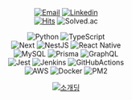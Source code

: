 <div align="center">

[![Email](https://img.shields.io/badge/gwansikk@icloud.com-3693F3?style=flat&logo=icloud&logoColor=white)](mailto:Seorit@icloud.com)
[![Linkedin](https://img.shields.io/badge/GwanSik%20Kim-0A66C2?style=flat&logo=Linkedin&logoColor=white)](https://www.linkedin.com/in/gwansikk/)  
[![Hits](https://hits.seeyoufarm.com/api/count/incr/badge.svg?url=https%3A%2F%2Fgithub.com%2Fgwansikk&count_bg=%2379C83D&title_bg=%23555555&icon=github.svg&icon_color=%23E7E7E7&title=hits&edge_flat=false)](https://hits.seeyoufarm.com)
![Solved.ac](http://mazassumnida.wtf/api/mini/generate_badge?boj=seorit)

<!-- ![Rust](https://img.shields.io/badge/Rust-000000?style=flat&logo=Rust&logoColor=white) -->
![Python](https://img.shields.io/badge/Python-3776AB?&logo=Python&logoColor=white)
![TypeScript](https://img.shields.io/badge/TypeScript-3178C6?style=flat&logo=TypeScript&logoColor=white)  
![Next](https://img.shields.io/badge/Next.js-000000?style=flat&logo=Next.js)
![NestJS](https://img.shields.io/badge/NestJS-E0234E?style=flat&logo=NestJS)
![React Native](https://img.shields.io/badge/React%20Native-61DAFB?style=flat&logo=React&logoColor=white)  
![MySQL](https://img.shields.io/badge/MySQL-4479A1?style=flat&logo=MySQL&logoColor=white)
![Prisma](https://img.shields.io/badge/Prisma-2D3748?style=flat&logo=Prisma)
![GraphQL](https://img.shields.io/badge/GraphQL-E10098?style=flat&logo=GraphQL)  
![Jest](https://img.shields.io/badge/Jest-C21325?style=flat&logo=Jest)
![Jenkins](https://img.shields.io/badge/Jenkins-D24939?style=flat&logo=Jenkins&logoColor=white)
![GitHubActions](https://img.shields.io/badge/GitHub%20Actions-2088FF?style=flat&logo=GitHubActions&logoColor=white)  
![AWS](https://img.shields.io/badge/Amazon%20Web%20Services-232F3E?style=flat&logo=AmazonAWS)
![Docker](https://img.shields.io/badge/Docker-2496ED?style=flat&logo=Docker&logoColor=white)
![PM2](https://img.shields.io/badge/PM2-2B037A?style=flat&logo=PM2)

[![소개딩](https://img.shields.io/badge/소개딩%20해커톤%20시즌4-최우수-9cf)](https://github.com/Hackerthon-FakeDeveloper)
  
</div>

